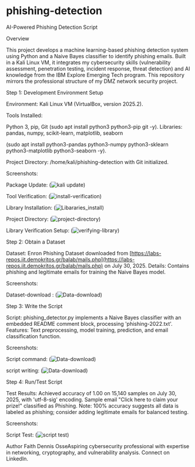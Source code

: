 # phishing-detection
AI-Powered Phishing Detection Script

Overview

This project develops a machine learning-based phishing detection system using Python and a Naive Bayes classifier to identify phishing emails. Built in a Kali Linux VM, it integrates my cybersecurity skills (vulnerability assessment, penetration testing, incident response, threat detection) and AI knowledge from the IBM Explore Emerging Tech program. This repository mirrors the professional structure of my DMZ network security project.


Step 1: Development Environment Setup

Environment: Kali Linux VM (VirtualBox, version 2025.2).

Tools Installed:

Python 3, pip, Git (sudo apt install python3 python3-pip git -y).
Libraries: pandas, numpy, scikit-learn, matplotlib, seaborn

(sudo apt install python3-pandas python3-numpy python3-sklearn python3-matplotlib python3-seaborn -y).


Project Directory: /home/kali/phishing-detection with Git initialized.

Screenshots:

Package Update: (![kali update](screenshots/apt-update.png))

Tool Verification: (![install-verification](screenshots/install_verification.png))

Library Installation: (![Libararies_install](screenshots/libraries_installation.png))

Project Directory: (![project-directory](screenshots/creating_project_directory.png))

Library Verification Setup: (![verifying-library](screenshots/libraries_installation_verified.png))




Step 2: Obtain a Dataset

Dataset: Enron Phishing Dataset downloaded from [https://labs-repos.iit.demokritos.gr/balab/mails.php](https://labs-repos.iit.demokritos.gr/balab/mails.php) on July 30, 2025.
Details: Contains phishing and legitimate emails for training the Naive Bayes model.

Screenshots:

Dataset-download : (![Data-download](screenshots/Dataset_download.png))




Step 3: Write the Script

Script: phishing_detector.py implements a Naive Bayes classifier with an embedded README comment block, processing 'phishing-2022.txt'.
Features: Text preprocessing, model training, prediction, and email classification function.

Screenshots:

Script command: (![Data-download](screenshots/gnome-command.png))

script writing: (![Data-download](screenshots/script-gnome.png))

Step 4: Run/Test Script

Test Results: Achieved accuracy of 1.00 on 15,140 samples on July 30, 2025, with 'utf-8-sig' encoding. Sample email "Click here to claim your prize!" classified as Phishing. Note: 100% accuracy suggests all data is labeled as phishing; consider adding legitimate emails for balanced testing.

Screenshots:

Script Test: (![script test](screenshots/script-test.png))

Author
Faith Dennis OsseAspiring cybersecurity professional with expertise in networking, cryptography, and vulnerability analysis. Connect on LinkedIn.
